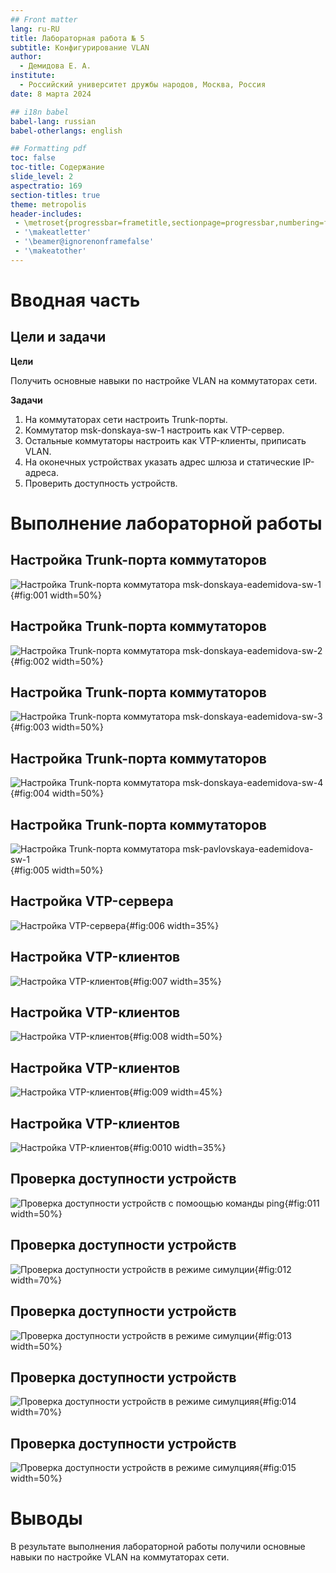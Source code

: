 ```yaml
---
## Front matter
lang: ru-RU
title: Лабораторная работа № 5
subtitle: Конфигурирование VLAN
author:
  - Демидова Е. А.
institute:
  - Российский университет дружбы народов, Москва, Россия
date: 8 марта 2024

## i18n babel
babel-lang: russian
babel-otherlangs: english

## Formatting pdf
toc: false
toc-title: Содержание
slide_level: 2
aspectratio: 169
section-titles: true
theme: metropolis
header-includes:
 - \metroset{progressbar=frametitle,sectionpage=progressbar,numbering=fraction}
 - '\makeatletter'
 - '\beamer@ignorenonframefalse'
 - '\makeatother'
---
```


# Вводная часть

## Цели и задачи

**Цели**

Получить основные навыки по настройке VLAN на коммутаторах сети.

**Задачи**

1. На коммутаторах сети настроить Trunk-порты.
2. Коммутатор msk-donskaya-sw-1 настроить как VTP-сервер.
3. Остальные коммутаторы настроить как VTP-клиенты, приписать VLAN.
4. На оконечных устройствах указать адрес шлюза и статические IP-адреса.
5. Проверить доступность устройств.

# Выполнение лабораторной работы

## Настройка Trunk-порта коммутаторов

![Настройка Trunk-порта коммутатора msk-donskaya-eademidova-sw-1](image/1.png){#fig:001 width=50%}

## Настройка Trunk-порта коммутаторов

![Настройка Trunk-порта коммутатора msk-donskaya-eademidova-sw-2](image/2.png){#fig:002 width=50%}

## Настройка Trunk-порта коммутаторов

![Настройка Trunk-порта коммутатора msk-donskaya-eademidova-sw-3](image/3.png){#fig:003 width=50%}

## Настройка Trunk-порта коммутаторов

![Настройка Trunk-порта коммутатора msk-donskaya-eademidova-sw-4](image/4.png){#fig:004 width=50%}

## Настройка Trunk-порта коммутаторов

![Настройка Trunk-порта коммутатора msk-pavlovskaya-eademidova-sw-1](image/5.png){#fig:005 width=50%}

## Настройка VTP-сервера

![Настройка VTP-сервера](image/6.png){#fig:006 width=35%}

## Настройка VTP-клиентов

![Настройка VTP-клиентов](image/7.png){#fig:007 width=35%}

## Настройка VTP-клиентов

![Настройка VTP-клиентов](image/8.png){#fig:008 width=50%}

## Настройка VTP-клиентов

![Настройка VTP-клиентов](image/9.png){#fig:009 width=45%}

## Настройка VTP-клиентов

![Настройка VTP-клиентов](image/10.png){#fig:0010 width=35%}

## Проверка доступности устройств

![Проверка доступности устройств с помоощью команды `ping`](image/11.png){#fig:011 width=50%}

## Проверка доступности устройств

![Проверка доступности устройств в режиме симулции](image/12.png){#fig:012 width=70%}

## Проверка доступности устройств

![Проверка доступности устройств в режиме симулции](image/13.png){#fig:013 width=50%}

## Проверка доступности устройств

![Проверка доступности устройств в режиме симулцияя](image/14.png){#fig:014 width=70%}

## Проверка доступности устройств

![Проверка доступности устройств в режиме симулцияя](image/15.png){#fig:015 width=50%}

# Выводы

В результате выполнения лабораторной работы получили основные навыки по настройке VLAN на коммутаторах сети.